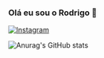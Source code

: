 ### Olá eu sou o Rodrigo 👋

[![Instagram](https://img.shields.io/badge/Instagram-E4405F?style=for-the-badge&logo=instagram&logoColor=white)](https://www.instagram.com/orodrigonasci/)

![Anurag's GitHub stats](https://github-readme-stats.vercel.app/api?username=rodrigodocarmoDev&show_icons=true&theme=dracula)
